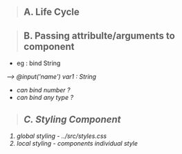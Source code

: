 > ## A. Life Cycle


> ## B. Passing attribulte/arguments to component

- eg :  bind String 
<Address name=""> --> @input('name') var1 : String

- can bind number ? 
- can bind any type ? 

> ## C. Styling Component
1. global styling - ../src/styles.css 
2. local styling - components individual style
